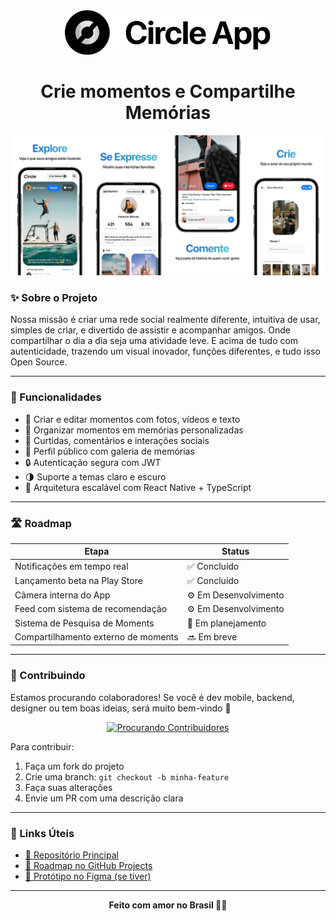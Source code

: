 <div align="center">
  <a href="https://github.com/Circle-Company/Circle-App" target="_blank">
    <picture>
      <source media="(prefers-color-scheme: dark)" srcset="https://github.com/Circle-Company/.github/blob/017be356b03006489d7ae887a961f87f381dc681/profile/App%20Logo%20Dark.png">
      <img alt="Circle Logo" src="https://github.com/Circle-Company/.github/blob/017be356b03006489d7ae887a961f87f381dc681/profile/App%20Logo%20Light.png" width="330"/>
    </picture>
  </a>
</div>

<h1 align="center">Crie momentos e Compartilhe Memórias</h1>

<div align="center">
  <a href="https://github.com/Circle-Company/Circle-App" target="_blank">
    <img alt="Circle Banner" src="https://github.com/Circle-Company/.github/blob/eb5113ac18899f6e96f6e6791ef2a1e43091affe/profile/Circle%20App%20Presentation%20Banner.png" width="730"/>
  </a>
</div>

### ✨ Sobre o Projeto

Nossa missão é criar uma rede social realmente diferente, intuitiva de usar, simples de criar, e divertido de assistir e acompanhar amigos. Onde compartilhar o dia a dia seja uma atividade leve.
E acima de tudo com autenticidade, trazendo um visual inovador, funções diferentes, e tudo isso Open Source.

---

### 🧠 Funcionalidades

- 📸 Criar e editar momentos com fotos, vídeos e texto
- 📂 Organizar momentos em memórias personalizadas
- 💬 Curtidas, comentários e interações sociais
- 📱 Perfil público com galeria de memórias
- 🔒 Autenticação segura com JWT
- 🌗 Suporte a temas claro e escuro
- 🚀 Arquitetura escalável com React Native + TypeScript

---

### 🛣️ Roadmap

| Etapa                               | Status                |
| ----------------------------------- | --------------------- |
| Notificações em tempo real          | ✅ Concluído          |
| Lançamento beta na Play Store       | ✅ Concluído          |
| Câmera interna do App               | ⚙️ Em Desenvolvimento |
| Feed com sistema de recomendação    | ⚙️ Em Desenvolvimento |
| Sistema de Pesquisa de Moments      | 🧠 Em planejamento    |
| Compartilhamento externo de moments | 🔜 Em breve           |

---

### 🤝 Contribuindo

Estamos procurando colaboradores! Se você é dev mobile, backend, designer ou tem boas ideias, será muito bem-vindo 💜

<div align="center">
  <a href="https://github.com/Circle-Company/Circle-App" target="_blank">
    <img alt="Procurando Contribuidores" src="https://github.com/tiagosavioli/tiagosavioli/blob/bf6bb095107d902c2fba9d4e65ac989c7389768b/Procurando%20por%20Contribu%C3%ADdores.png" width="730"/>
  </a>
</div>

Para contribuir:

1. Faça um fork do projeto
2. Crie uma branch: `git checkout -b minha-feature`
3. Faça suas alterações
4. Envie um PR com uma descrição clara

---

### 📎 Links Úteis

- [🔗 Repositório Principal](https://github.com/Circle-Company/Circle-App)
- [🧠 Roadmap no GitHub Projects](https://github.com/Circle-Company/Circle-App/projects)
- [📱 Protótipo no Figma (se tiver)](https://figma.com/...)

---

<div align="center">
  <strong>Feito com amor no Brasil 💚💛</strong>
</div>
